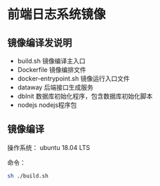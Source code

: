 # 前端日志系统镜像
## 镜像编译发说明

* build.sh 镜像编译主入口
* Dockerfile 镜像编排文件
* docker-entrypoint.sh 镜像运行入口文件
* dataway 后端接口生成服务
* dbInit 数据库初始化程序，包含数据库初始化脚本
* nodejs nodejs程序包

## 镜像编译

操作系统： ubuntu 18.04 LTS

命令：

```bash
sh ./build.sh
```
